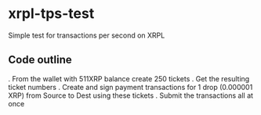 # xrpl-tps-test
Simple test for transactions per second on XRPL

Code outline
------------
. From the wallet with 511XRP balance create 250 tickets
. Get the resulting ticket numbers
. Create and sign payment transactions for 1 drop (0.000001 XRP) from Source to Dest using these tickets
. Submit the transactions all at once

